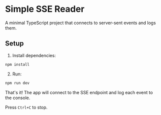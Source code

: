 # Simple SSE Reader

A minimal TypeScript project that connects to server-sent events and logs them.

## Setup

1. Install dependencies:
```bash
npm install
```

2. Run:
```bash
npm run dev
```

That's it! The app will connect to the SSE endpoint and log each event to the console.

Press `Ctrl+C` to stop.